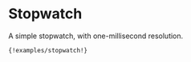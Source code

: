 # Stopwatch

A simple stopwatch, with one-millisecond resolution.

```pinafore
{!examples/stopwatch!}
```

